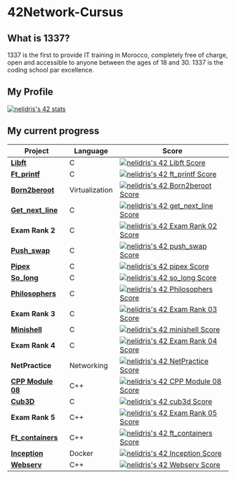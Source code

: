 # 42Network-Cursus

## What is 1337?

1337 is the first to provide IT training in Morocco, completely free of charge, open and accessible to anyone between the ages of 18 and 30. 1337 is the coding school par excellence.

## My Profile

[![nelidris's 42 stats](https://badge42.vercel.app/api/v2/cl4wty3g9005009jjxydkxwgo/stats?cursusId=21&coalitionId=80)](https://github.com/JaeSeoKim/badge42)

## My current progress

| Project                                              | Language | Score |
| ---------------------------------------------------- | -------- | ----- |
| [**Libft**](https://github.com/NorsHiden/42cursus-libft) | C        | [![nelidris's 42 Libft Score](https://badge42.vercel.app/api/v2/cl4wty3g9005009jjxydkxwgo/project/2395277)](https://github.com/JaeSeoKim/badge42) |
| [**Ft_printf**](https://github.com/NorsHiden/42cursus-ft_printf) | C        | [![nelidris's 42 ft_printf Score](https://badge42.vercel.app/api/v2/cl4wty3g9005009jjxydkxwgo/project/2412800)](#) |
| [**Born2beroot**](#) | Virtualization        | [![nelidris's 42 Born2beroot Score](https://badge42.vercel.app/api/v2/cl4wty3g9005009jjxydkxwgo/project/2423708)](#) |
| [**Get_next_line**](https://github.com/NorsHiden/42cursus-get_next_line) | C        | [![nelidris's 42 get_next_line Score](https://badge42.vercel.app/api/v2/cl4wty3g9005009jjxydkxwgo/project/2408578)](#) |
| **Exam Rank 2**                                                    | C        | [![nelidris's 42 Exam Rank 02 Score](https://badge42.vercel.app/api/v2/cl4wty3g9005009jjxydkxwgo/project/2434810)](#) |
| [**Push_swap**](https://github.com/NorsHiden/42cursus-push_swap) | C        | [![nelidris's 42 push_swap Score](https://badge42.vercel.app/api/v2/cl4wty3g9005009jjxydkxwgo/project/2436288)](#) |
| [**Pipex**](https://github.com/NorsHiden/42cursus-pipex) | C        | [![nelidris's 42 pipex Score](https://badge42.vercel.app/api/v2/cl4wty3g9005009jjxydkxwgo/project/2493719)](#) |
| [**So_long**](https://github.com/NorsHiden/42-cursus-so_long) | C        | [![nelidris's 42 so_long Score](https://badge42.vercel.app/api/v2/cl4wty3g9005009jjxydkxwgo/project/2445224)](#) |
| [**Philosophers**](https://github.com/NorsHiden/42-cursus-philosophers) | C        | [![nelidris's 42 Philosophers Score](https://badge42.vercel.app/api/v2/cl4wty3g9005009jjxydkxwgo/project/2543264)](#) |
| **Exam Rank 3**| C        | [![nelidris's 42 Exam Rank 03 Score](https://badge42.vercel.app/api/v2/cl4wty3g9005009jjxydkxwgo/project/2538034)](#) |
| [**Minishell**](https://github.com/NorsHiden/42cursus-minishell) | C        | [![nelidris's 42 minishell Score](https://badge42.vercel.app/api/v2/cl4wty3g9005009jjxydkxwgo/project/2588182)](#) |
| **Exam Rank 4** | C          | [![nelidris's 42 Exam Rank 04 Score](https://badge42.vercel.app/api/v2/cl4wty3g9005009jjxydkxwgo/project/2741297)](#) |
| **NetPractice** | Networking | [![nelidris's 42 NetPractice Score](https://badge42.vercel.app/api/v2/cl4wty3g9005009jjxydkxwgo/project/2813260)](#) |
| [**CPP Module 08**](https://github.com/NorsHiden/42cursus-cpp-modules) | C++      | [![nelidris's 42 CPP Module 08 Score](https://badge42.vercel.app/api/v2/cl4wty3g9005009jjxydkxwgo/project/2805664)](#) |
| [**Cub3D**](https://github.com/NorsHiden/42cursus-cub3d.git)         | C        | [![nelidris's 42 cub3d Score](https://badge42.vercel.app/api/v2/cl4wty3g9005009jjxydkxwgo/project/2760904)](#) |
| **Exam Rank 5** | C++      | [![nelidris's 42 Exam Rank 05 Score](https://badge42.vercel.app/api/v2/cl4wty3g9005009jjxydkxwgo/project/2816429)](#) |
| [**Ft_containers**](https://github.com/NorsHiden/42cursus-ft_containers) | C++      | [![nelidris's 42 ft_containers Score](https://badge42.vercel.app/api/v2/cl4wty3g9005009jjxydkxwgo/project/2816442)](#) |
| [**Inception**](https://github.com/NorsHiden/42cursus-inception) | Docker      | [![nelidris's 42 Inception Score](https://badge42.vercel.app/api/v2/cl4wty3g9005009jjxydkxwgo/project/3008243)](#) |
| [**Webserv**](https://github.com/NorsHiden/42cursus-webserv) | C++      | [![nelidris's 42 Webserv Score](https://badge42.vercel.app/api/v2/cl4wty3g9005009jjxydkxwgo/project/2946221)](#) |
